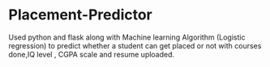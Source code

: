 # Placement-Predictor
Used python and flask along with Machine learning Algorithm (Logistic regression) to predict whether a student can get placed or not with courses done,IQ level , CGPA scale and resume uploaded.
